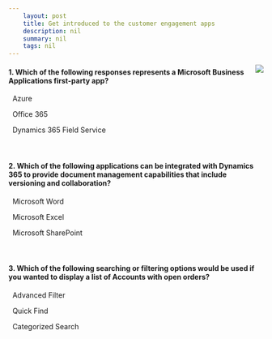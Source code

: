```yaml
---
    layout: post
    title: Get introduced to the customer engagement apps 
    description: nil
    summary: nil
    tags: nil
---
```



 <a target="_blank" href="https://docs.microsoft.com/en-us/learn/modules/get-introduced-to-dynamics-365-customer-engagement-apps/10-knowledge-check/"><i class="fas fa-external-link-alt"></i> </a>
 <img align="right" src="https://docs.microsoft.com/en-us/learn/achievements/get-introduced-to-the-dynamics-365-customer-engagement-apps.svg">
####  1. Which of the following responses represents a Microsoft Business Applications first-party app?


<i class='far fa-square'></i> &nbsp;&nbsp;Azure

<i class='far fa-square'></i> &nbsp;&nbsp;Office 365

<i class='fas fa-check-square' style='color: Dodgerblue;'></i> &nbsp;&nbsp;Dynamics 365 Field Service
<br />
<br />
<br />

####  2. Which of the following applications can be integrated with Dynamics 365 to provide document management capabilities that include versioning and collaboration?


<i class='far fa-square'></i> &nbsp;&nbsp;Microsoft Word

<i class='far fa-square'></i> &nbsp;&nbsp;Microsoft Excel

<i class='fas fa-check-square' style='color: Dodgerblue;'></i> &nbsp;&nbsp;Microsoft SharePoint
<br />
<br />
<br />

####  3. Which of the following searching or filtering options would be used if you wanted to display a list of Accounts with open orders?


<i class='fas fa-check-square' style='color: Dodgerblue;'></i> &nbsp;&nbsp;Advanced Filter

<i class='far fa-square'></i> &nbsp;&nbsp;Quick Find

<i class='far fa-square'></i> &nbsp;&nbsp;Categorized Search
<br />
<br />
<br />
